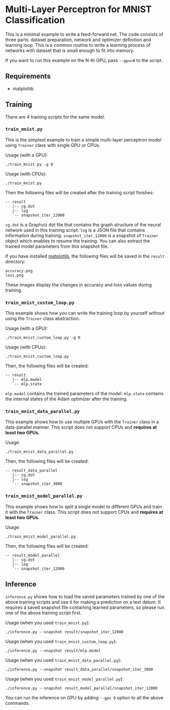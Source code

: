# Multi-Layer Perceptron for MNIST Classification

This is a minimal example to write a feed-forward net.
The code consists of three parts: dataset preparation, network and optimizer definition and learning loop.
This is a common routine to write a learning process of networks with dataset that is small enough to fit into memory.

If you want to run this example on the N-th GPU, pass `--gpu=N` to the script.

## Requirements

- matplotlib

## Training

There are 4 training scripts for the same model.

### `train_mnist.py`

This is the simplest example to train a simple multi-layer perceptron model using `Trainer` class with single GPU or CPUs.

Usage (with a GPU):
```
./train_mnist.py -g 0
```

Usage (with CPUs):
```
./train_mnist.py
```

Then the following files will be created after the training script finishes:

```
-- result
   |-- cg.dot
   |-- log
   `-- snapshot_iter_12000
```

`cg.dot` is a Graphviz dot file that contains the graph structure of the neural network used in this training script.
`log` is a JSON file that contains information during training.
`snapshot_iter_12000` is a snapshot of `Trainer` object which enables to resume the training.
You can also extract the trained model parameters from this snapshot file.

If you have installed [matplotlib](https://matplotlib.org/), the following files will be saved in the `result` directory:

```
accuracy.png
loss.png
```

These images display the changes in accuracy and loss values during training.

### `train_mnist_custom_loop.py`


This example shows how you can write the training loop by yourself without using the `Trainer` class abstraction.

Usage (with a GPU):
```
./train_mnist_custom_loop.py -g 0
```

Usage (with CPUs):
```
./train_mnist_custom_loop.py
```

Then, the following files will be created:

```
-- result
   |-- mlp.model
   `-- mlp.state
```

`mlp.model` contains the trained parameters of the model.
`mlp.state` contains the internal states of the Adam optimizer after the training.

### `train_mnist_data_parallel.py`

This example shows how to use multiple GPUs with the `Trainer` class in a data-parallel manner.
This script does not support CPUs and **requires at least two GPUs.**

Usage:
```
./train_mnist_data_parallel.py
```

Then, the following files will be created:

```
-- result_data_parallel
   |-- cg.dot
   |-- log
   `-- snapshot_iter_3000
```

### `train_mnist_model_parallel.py`

This example shows how to split a single model to different GPUs and train it with the `Trainer` class.
This script does not support CPUs and **requires at least two GPUs.**

Usage:
```
./train_mnist_model_parallel.py
```

Then, the following files will be created:

```
-- result_model_parallel
   |-- cg.dot
   |-- log
   `-- snapshot_iter_12000
```

## Inference

`inference.py` shows how to load the saved parameters trained by one of the above training scripts and use it for making a prediction on a test datum. It requires a saved snapshot file containing learned parameters, so please run one of the above training script first.

Usage (when you used `train_mnist.py`):
```
./inference.py --snapshot result/snapshot_iter_12000
```

Usage (when you used `train_mnist_custom_loop.py`):
```
./inference.py --snapshot result/mlp.model
```

Usage (when you used `train_mnist_data_parallel.py`):
```
./inference.py --snapshot result_data_parallel/snapshot_iter_3000
```

Usage (when you used `train_mnist_model_parallel.py`):
```
./inference.py --snapshot result_model_parallel/snapshot_iter_12000
```

You can run the inference on GPU by adding `--gpu 0` option to all the above commands.
